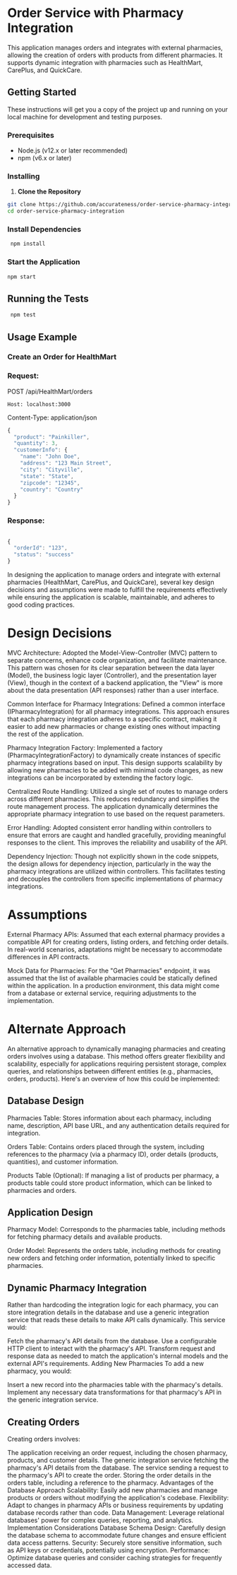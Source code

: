 # Order Service with Pharmacy Integration

This application manages orders and integrates with external pharmacies, allowing the creation of orders with products from different pharmacies. It supports dynamic integration with pharmacies such as HealthMart, CarePlus, and QuickCare.

## Getting Started

These instructions will get you a copy of the project up and running on your local machine for development and testing purposes.

### Prerequisites

- Node.js (v12.x or later recommended)
- npm (v6.x or later)

### Installing

1. **Clone the Repository**

```bash
git clone https://github.com/accurateness/order-service-pharmacy-integration
cd order-service-pharmacy-integration
```

### Install Dependencies

```bash
 npm install
```

### Start the Application

```bash
npm start
```

## Running the Tests

```bash
 npm test
```

## Usage Example

### Create an Order for HealthMart

### Request:

POST /api/HealthMart/orders

`Host: localhost:3000`

Content-Type: application/json

```js
{
  "product": "Painkiller",
  "quantity": 3,
  "customerInfo": {
    "name": "John Doe",
    "address": "123 Main Street",
    "city": "Cityville",
    "state": "State",
    "zipcode": "12345",
    "country": "Country"
  }
}

```

### Response:

```js

{
  "orderId": "123",
  "status": "success"
}

```

In designing the application to manage orders and integrate with external pharmacies (HealthMart, CarePlus, and QuickCare), several key design decisions and assumptions were made to fulfill the requirements effectively while ensuring the application is scalable, maintainable, and adheres to good coding practices.

# Design Decisions

MVC Architecture: Adopted the Model-View-Controller (MVC) pattern to separate concerns, enhance code organization, and facilitate maintenance. This pattern was chosen for its clear separation between the data layer (Model), the business logic layer (Controller), and the presentation layer (View), though in the context of a backend application, the "View" is more about the data presentation (API responses) rather than a user interface.

Common Interface for Pharmacy Integrations: Defined a common interface (IPharmacyIntegration) for all pharmacy integrations. This approach ensures that each pharmacy integration adheres to a specific contract, making it easier to add new pharmacies or change existing ones without impacting the rest of the application.

Pharmacy Integration Factory: Implemented a factory (PharmacyIntegrationFactory) to dynamically create instances of specific pharmacy integrations based on input. This design supports scalability by allowing new pharmacies to be added with minimal code changes, as new integrations can be incorporated by extending the factory logic.

Centralized Route Handling: Utilized a single set of routes to manage orders across different pharmacies. This reduces redundancy and simplifies the route management process. The application dynamically determines the appropriate pharmacy integration to use based on the request parameters.

Error Handling: Adopted consistent error handling within controllers to ensure that errors are caught and handled gracefully, providing meaningful responses to the client. This improves the reliability and usability of the API.

Dependency Injection: Though not explicitly shown in the code snippets, the design allows for dependency injection, particularly in the way the pharmacy integrations are utilized within controllers. This facilitates testing and decouples the controllers from specific implementations of pharmacy integrations.

# Assumptions

External Pharmacy APIs: Assumed that each external pharmacy provides a compatible API for creating orders, listing orders, and fetching order details. In real-world scenarios, adaptations might be necessary to accommodate differences in API contracts.

Mock Data for Pharmacies: For the "Get Pharmacies" endpoint, it was assumed that the list of available pharmacies could be statically defined within the application. In a production environment, this data might come from a database or external service, requiring adjustments to the implementation.

# Alternate Approach

An alternative approach to dynamically managing pharmacies and creating orders involves using a database. This method offers greater flexibility and scalability, especially for applications requiring persistent storage, complex queries, and relationships between different entities (e.g., pharmacies, orders, products). Here's an overview of how this could be implemented:

## Database Design

Pharmacies Table: Stores information about each pharmacy, including name, description, API base URL, and any authentication details required for integration.

Orders Table: Contains orders placed through the system, including references to the pharmacy (via a pharmacy ID), order details (products, quantities), and customer information.

Products Table (Optional): If managing a list of products per pharmacy, a products table could store product information, which can be linked to pharmacies and orders.

## Application Design

Pharmacy Model: Corresponds to the pharmacies table, including methods for fetching pharmacy details and available products.

Order Model: Represents the orders table, including methods for creating new orders and fetching order information, potentially linked to specific pharmacies.

## Dynamic Pharmacy Integration

Rather than hardcoding the integration logic for each pharmacy, you can store integration details in the database and use a generic integration service that reads these details to make API calls dynamically. This service would:

Fetch the pharmacy's API details from the database.
Use a configurable HTTP client to interact with the pharmacy's API.
Transform request and response data as needed to match the application's internal models and the external API's requirements.
Adding New Pharmacies
To add a new pharmacy, you would:

Insert a new record into the pharmacies table with the pharmacy's details.
Implement any necessary data transformations for that pharmacy's API in the generic integration service.

## Creating Orders

Creating orders involves:

The application receiving an order request, including the chosen pharmacy, products, and customer details.
The generic integration service fetching the pharmacy's API details from the database.
The service sending a request to the pharmacy's API to create the order.
Storing the order details in the orders table, including a reference to the pharmacy.
Advantages of the Database Approach
Scalability: Easily add new pharmacies and manage products or orders without modifying the application's codebase.
Flexibility: Adapt to changes in pharmacy APIs or business requirements by updating database records rather than code.
Data Management: Leverage relational databases' power for complex queries, reporting, and analytics.
Implementation Considerations
Database Schema Design: Carefully design the database schema to accommodate future changes and ensure efficient data access patterns.
Security: Securely store sensitive information, such as API keys or credentials, potentially using encryption.
Performance: Optimize database queries and consider caching strategies for frequently accessed data.
